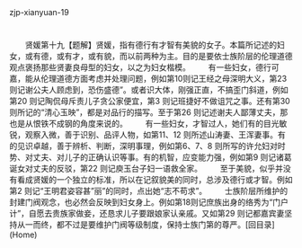  <meta HTTP-EQUIV="Content-Type" CONTENT="text/html; charset=utf-8">
zjp-xianyuan-19
<h1 class="break"></h1>
　　贤媛第十九【题解】贤媛，指有德行有才智有美貌的女子。本篇所记述的妇女，或有德，或有才，或有貌，而以前两种为主。目的是要依士族阶层的伦理道德观点褒扬那些贤妻良母型的妇女，以之为妇女楷模。
　　有一些妇女，德行可嘉，能从伦理道德方面考虑并处理问题，例如第10则记王经之母深明大义，第23 则记谢公夫人顾虑到，恐伤盛德”。或者识大体，刚强正直，不搞歪门斜道，例如第20 则记陶侃母斥责儿子贪公家便宜，第3 则记班捷好不做诅咒之事。还有第30 则所记的“清心玉映”，都是对品行的描写。至于第26 则记述谢夫人鄙薄丈夫，那也是从恨铁不成钢的角度来说的。
　　有一些妇女，才智过人，她们有的目光敏锐，观察入微，善于识别、品评人物，如第11、12 则所述山涛妻、王浑妻事。有的见识卓越，善于辨析、判断，深明事理，例如第6、7、8 则所写的许允妇对时势、对丈夫、对儿子的正确认识等事。有的机智，应变能力强，例如第9 则记诸葛诞女对丈夫的反驳，第22 则记庾玉台子妇一语救全家。
　　至于美貌，似乎并没有看成贤媛的一个独立的标准，所以在记叙貌美的同时，总涉及德行或才智。例如第2 则记“王明君姿容甚”丽”的同时，点出她“志不苟求”。
　　士族阶层所维护的封建门阀观念，也必然会反映到妇女身上。例如第18则记庶族出身的络秀为“门户计”，自愿去贵族家做妾，还恳求儿子要跟娘家认亲戚。又如第29 则记都嘉宾妻坚持从一而终，都不过是要维护门阀等级制度，保持士族门第的尊严。[回目录](Home)

